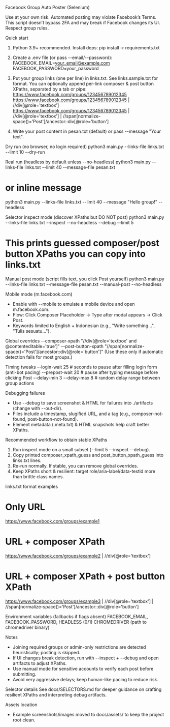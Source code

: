 Facebook Group Auto Poster (Selenium)

Use at your own risk. Automated posting may violate Facebook’s Terms. This script doesn’t bypass 2FA and may break if Facebook changes its UI. Respect group rules.

Quick start

1) Python 3.9+ recommended. Install deps:
   pip install -r requirements.txt

2) Create a .env file (or pass --email/--password):
   FACEBOOK_EMAIL=your_email@example.com
   FACEBOOK_PASSWORD=your_password

3) Put your group links (one per line) in links.txt. See links.sample.txt for format. You can optionally append per-link composer & post button XPaths, separated by a tab or pipe:
   https://www.facebook.com/groups/123456789012345
   https://www.facebook.com/groups/123456789012345 | //div[@role='textbox']
   https://www.facebook.com/groups/123456789012345 | //div[@role='textbox'] | //span[normalize-space()='Post']/ancestor::div[@role='button']

4) Write your post content in pesan.txt (default) or pass --message "Your text".

Dry run (no browser, no login required)
   python3 main.py --links-file links.txt --limit 10 --dry-run

Real run (headless by default unless --no-headless)
   python3 main.py --links-file links.txt --limit 40 --message-file pesan.txt

   # or inline message
   python3 main.py --links-file links.txt --limit 40 --message "Hello group!" --headless

Selector inspect mode (discover XPaths but DO NOT post)
   python3 main.py --links-file links.txt --inspect --no-headless --debug --limit 5
   # This prints guessed composer/post button XPaths you can copy into links.txt

Manual post mode (script fills text, you click Post yourself)
   python3 main.py --links-file links.txt --message-file pesan.txt --manual-post --no-headless

Mobile mode (m.facebook.com)
- Enable with --mobile to emulate a mobile device and open m.facebook.com.
- Flow: Click Composer Placeholder -> Type after modal appears -> Click Post.
- Keywords limited to English + Indonesian (e.g., "Write something...", "Tulis sesuatu...").

Global overrides
   --composer-xpath "//div[@role='textbox' and @contenteditable='true']"
   --post-button-xpath "//span[normalize-space()='Post']/ancestor::div[@role='button']"
(Use these only if automatic detection fails for most groups.)

Timing tweaks
   --login-wait 25       # seconds to pause after filling login form (anti-bot pacing)
   --prepost-wait 20     # pause after typing message before clicking Post
   --delay-min 3 --delay-max 8  # random delay range between group actions

Debugging failures
- Use --debug to save screenshot & HTML for failures into ./artifacts (change with --out-dir).
- Files include a timestamp, slugified URL, and a tag (e.g., composer-not-found, post-button-not-found).
- Element metadata (.meta.txt) & HTML snapshots help craft better XPaths.

Recommended workflow to obtain stable XPaths
1. Run inspect mode on a small subset (--limit 5 --inspect --debug).
2. Copy printed composer_xpath_guess and post_button_xpath_guess into links.txt lines.
3. Re-run normally. If stable, you can remove global overrides.
4. Keep XPaths short & resilient: target role/aria-label/data-testid more than brittle class names.

links.txt format examples
   # Only URL
   https://www.facebook.com/groups/example1
   # URL + composer XPath
   https://www.facebook.com/groups/example2 | //div[@role='textbox']
   # URL + composer XPath + post button XPath
   https://www.facebook.com/groups/example3 | //div[@role='textbox'] | //span[normalize-space()='Post']/ancestor::div[@role='button']

Environment variables (fallbacks if flags absent)
   FACEBOOK_EMAIL, FACEBOOK_PASSWORD, HEADLESS (0/1)
   CHROMEDRIVER (path to chromedriver binary)

Notes
- Joining required groups or admin-only restrictions are detected heuristically; posting is skipped.
- If UI changes break detection, run with --inspect + --debug and open artifacts to adjust XPaths.
- Use manual mode for sensitive accounts to verify each post before submitting.
- Avoid very aggressive delays; keep human-like pacing to reduce risk.

Selector details
See docs/SELECTORS.md for deeper guidance on crafting resilient XPaths and interpreting debug artifacts.

Assets location
- Example screenshots/images moved to docs/assets/ to keep the project root clean.
